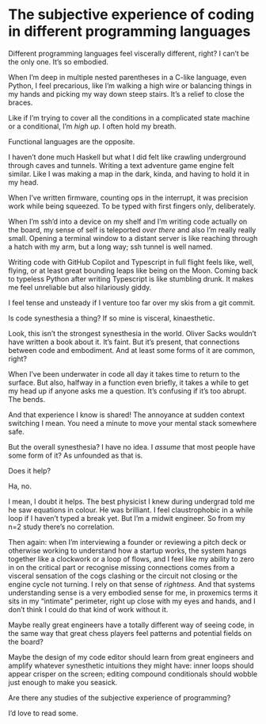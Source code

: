 # The subjective experience of coding in different programming languages

Different programming languages feel viscerally different, right? I can’t be
the only one. It’s so embodied.

When I’m deep in multiple nested parentheses in a C-like language, even
Python, I feel precarious, like I’m walking a high wire or balancing things in
my hands and picking my way down steep stairs. It’s a relief to close the
braces.

Like if I’m trying to cover all the conditions in a complicated state machine
or a conditional, I’m _high up._ I often hold my breath.

Functional languages are the opposite.

I haven’t done much Haskell but what I did felt like crawling underground
through caves and tunnels. Writing a text adventure game engine felt similar.
Like I was making a map in the dark, kinda, and having to hold it in my head.

When I’ve written firmware, counting ops in the interrupt, it was precision
work while being squeezed. To be typed with first fingers only, deliberately.

When I’m ssh’d into a device on my shelf and I’m writing code actually on the
board, my sense of self is teleported _over there_ and also I’m really really
small. Opening a terminal window to a distant server is like reaching through
a hatch with my arm, but a long way; ssh tunnel is well named.

Writing code with GitHub Copilot and Typescript in full flight feels like,
well, flying, or at least great bounding leaps like being on the Moon. Coming
back to typeless Python after writing Typescript is like stumbling drunk. It
makes me feel unreliable but also hilariously giddy.

I feel tense and unsteady if I venture too far over my skis from a git commit.

Is code synesthesia a thing? If so mine is visceral, kinaesthetic.

Look, this isn’t the strongest synesthesia in the world. Oliver Sacks wouldn’t
have written a book about it. It’s faint. But it’s present, that connections
between code and embodiment. And at least some forms of it are common, right?

When I’ve been underwater in code all day it takes time to return to the
surface. But also, halfway in a function even briefly, it takes a while to get
my head up if anyone asks me a question. It’s confusing if it’s too abrupt.
The bends.

And that experience I know is shared! The annoyance at sudden context
switching I mean. You need a minute to move your mental stack somewhere safe.

But the overall synesthesia? I have no idea. I _assume_ that most people have
some form of it? As unfounded as that is.

Does it help?

Ha, no.

I mean, I doubt it helps. The best physicist I knew during undergrad told me
he saw equations in colour. He was brilliant. I feel claustrophobic in a while
loop if I haven’t typed a break yet. But I’m a midwit engineer. So from my n=2
study there’s no correlation.

Then again: when I’m interviewing a founder or reviewing a pitch deck or
otherwise working to understand how a startup works, the system hangs together
like a clockwork or a loop of flows, and I feel like my ability to zero in on
the critical part or recognise missing connections comes from a visceral
sensation of the cogs clashing or the circuit not closing or the engine cycle
not turning. I rely on that sense of _rightness._ And that systems
understanding sense is a very embodied sense for me, in proxemics terms it
sits in my “intimate” perimeter, right up close with my eyes and hands, and I
don’t think I could do that kind of work without it.

Maybe really great engineers have a totally different way of seeing code, in
the same way that great chess players feel patterns and potential fields on
the board?

Maybe the design of my code editor should learn from great engineers and
amplify whatever synesthetic intuitions they might have: inner loops should
appear crisper on the screen; editing compound conditionals should wobble just
enough to make you seasick.

Are there any studies of the subjective experience of programming?

I’d love to read some.
